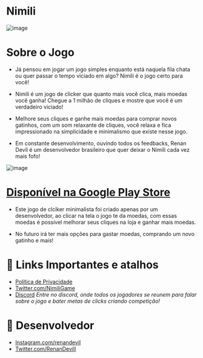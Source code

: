 # Nimili
![image](https://media.discordapp.net/attachments/1015256888520228996/1015262751595188266/Made_by_Renan_Devil.png?width=832&height=468)

# Sobre o Jogo
* Já pensou em jogar um jogo simples enquanto está naquela fila chata ou quer passar o tempo viciado em algo? Nimili é o jogo certo para você!

* Nimili é um jogo de clicker que quanto mais você clica, mais moedas você ganha! Chegue a 1 milhão de cliques e mostre que você é um verdadeiro viciado!

* Melhore seus cliques e ganhe mais moedas para comprar novos gatinhos, com um som relaxante de cliques, você relaxa e fica impressionado na simplicidade e minimalismo que existe nesse jogo.

* Em constante desenvolvimento, ouvindo todos os feedbacks, Renan Devil é um desenvolvedor brasileiro que quer deixar o Nimili cada vez mais fofo!

![image](https://media.discordapp.net/attachments/1015256888520228996/1015262751288991884/Made_by_Renan_Devil_1.png?width=832&height=468)
# [Disponível na Google Play Store](https://play.google.com/store/apps/details?id=com.renandevil.nimili)

* Este jogo de clciker minimalista foi criado apenas por um desenvolvedor, ao clicar na tela o jogo te da moedas, com essas moedas é possível melhorar seus cliques na loja e ganhar mais moedas.

* No futuro irá ter mais opções para gastar moedas, comprando um novo gatinho e mais!

# 🔗 Links Importantes e atalhos
* [Política de Privacidade](https://nimiligame.blogspot.com/2022/09/privacy-policy-para-idioma-portugues.html)
* [Twitter.com/NimiliGame](https://twitter.com/NimiliGame)
* [Discord](https://discord.gg/kncpMgQ48X)
*Entre no discord, onde todos os jogadores se reunem para falar sobre o jogo e bater metas de clicks criando competição!*

# 🔗 Desenvolvedor
* [Instagram.com/renandevil](https://instagram.com/renandevil)
* [Twitter.com/RenanDevill](https://twitter.com/RenanDevill)
